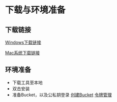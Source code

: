 # 下载与环境准备


## 下载链接


[Windows下载链接](https://us3-release.cn-bj.ufileos.com/us3browser/us3browser-1.0.1.dmg)

[Mac系统下载链接](https://us3-release.cn-bj.ufileos.com/us3browser/us3browser-1.0.1.dmg)


## 环境准备
- 下载工具至本地
- 双击安装
- 准备Bucket，以及公私钥登录
  [创建Bucket](https://console.ucloud.cn/ufile/ufile)
  [令牌管理](https://console.ucloud.cn/ufile/token)
